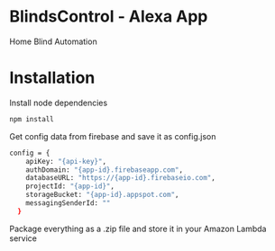 # BlindsControl - Alexa App
Home Blind Automation

# Installation
Install node dependencies
```bash
npm install
```

Get config data from firebase and save it as config.json
```bash 
config = {
    apiKey: "{api-key}",
    authDomain: "{app-id}.firebaseapp.com",
    databaseURL: "https://{app-id}.firebaseio.com",
    projectId: "{app-id}",
    storageBucket: "{app-id}.appspot.com",
    messagingSenderId: ""
  }
```

Package everything as a .zip file and store it in your Amazon Lambda service